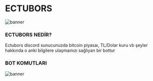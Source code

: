 # ECTUBORS
![banner](https://github.com/emre44orhan/ECTUBORS/blob/main/ectubors.png)
### ECTUBORS NEDİR?
Ectubors discord sunucunuzda bitcoin piyasaı, TL/Dolar kuru vb şeyler hakkında o anki bilgilere ulaşmaınızı sağlıyan bir bottur

### BOT KOMUTLARI
![banner](https://github.com/emre44orhan/ECTUBORS/blob/main/IMG_20210921_165903.jpg)
